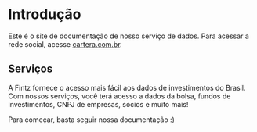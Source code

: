 # Introdução

Este é o site de documentação de nosso serviço de dados. Para acessar a rede
social, acesse [cartera.com.br][1].

## Serviços

A Fintz fornece o acesso mais fácil aos dados de investimentos do Brasil.
Com nossos serviços, você terá acesso a dados da bolsa, fundos de
investimentos, CNPJ de empresas, sócios e muito mais!

Para começar, basta seguir nossa documentação :)


[1]: https://cartera.com.br
